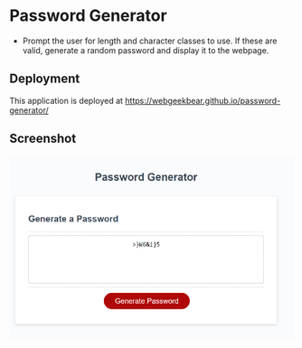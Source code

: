 # Password Generator

* Prompt the user for length and character classes to use.  If these are valid, generate a random password and display it to the webpage.

## Deployment
This application is deployed at https://webgeekbear.github.io/password-generator/

## Screenshot
![App screenshot](./password-generator.png)